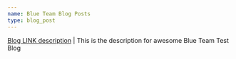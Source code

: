 ```yaml
---
name: Blue Team Blog Posts
type: blog_post
---
```


[Blog LINK description](https://google.com) | This is the description for awesome Blue Team Test Blog

